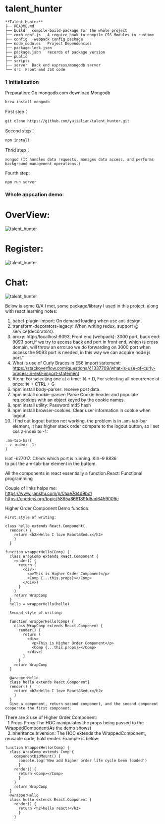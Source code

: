 # talent_hunter

```
**Talent Hunter**
├── README.md
├── build   compile-build-package for the whole project
├── cmrh.conf.js   A require hook to compile CSS Modules in runtime
├── config   webpack config package
├── node_modules   Project Dependencies
├── package-lock.json  
├── package.json   records of package version
├── public
├── scripts  
├── server  Back end express/mongodb server
└── src  Front end JSX code
```  

### 1 Initialization

Preparation:
Go  mongodb.com download Mongodb
```
brew install mongodb
```

First step：
```
git clone https://github.com/yujialian/talent_hunter.git
```
Second step：
```
npm install
```
Thrid step：
```
mongod (It handles data requests, manages data access, and performs background management operations.)
```
Fourth step:
```
npm run server
```

### Whole appcation demo:

# OverView:

![talent_hunter](https://github.com/yujialian/talent_hunter/blob/master/src/component/img/talent_hunter_overview.gif)

# Register:

![talent_hunter](https://github.com/yujialian/talent_hunter/blob/master/src/component/img/talent_hunter_register.gif)

# Chat:

![talent_hunter](https://github.com/yujialian/talent_hunter/blob/master/src/component/img/talent_hunter_chat.gif)


Below is some Q/A I met, some package/library I used in this project, along with react learning notes:

1. babel-plugin-import: On demand loading when use ant-design.
2. transform-decorators-legacy: When writing redux, support @ service(decorators).
3. proxy: http://localhost:9093, Front end (webpack): 3000 port, back end: 9093 port,if we try to access back end port in front end, which is cross domain, will throw an error.so we do forwarding on
3000 port when access the 9093 port is needed, in this way we can acquire node js port."
4. What is use of Curly Braces in ES6 import statement: https://stackoverflow.com/questions/41337709/what-is-use-of-curly-braces-in-es6-import-statement  
5. Atom: For selecting one at a time: ⌘ + D, For selecting all occurrence at once: ⌘ + CTRL + G  
6. npm install body-parser: receive post data.
7. npm install cookie-parser: Parse Cookie header and populate req.cookies with an object keyed by the cookie names.  
8. npm install utility: Password md5 hash  
9. npm install browser-cookies: Clear user information in cookie when logout.  
10. I find out logout button not working, the problem is in .am-tab-bar element, it has higher stack order compare to the logout button, so I set css z-index to -1:
```
.am-tab-bar{
  z-index: -1;
}
```

lsof -i:27017: Check which port is running.  Kill -9 8836  
to put the am-tab-bar element in the buttom.  

All the components in react essentially a function.React: Functional programming
  
Couple of links helps me:  
https://www.jianshu.com/p/0aae7d4d9bc1  
https://cnodejs.org/topic/5865a866189fd5ad6459006c  
  
Higher Order Component Demo function:
```
First style of writing:

class hello extends React.Component{
  render() {
    return <h2>Hello I love React&Redux</h2>
    }
  }
  
function wrapperHello(Comp) {
  class WrapComp extends React.Component {
    render() {
      return (
        <div>
          <p>This is Higher Order Component</p>
          <Comp {...this.props}></Comp>
        </div>)
      }
    }
    return WrapComp
  }
  hello = wrapperHello(hello)
  
  Second style of writing:
  
  function wrapperHello(Comp) {
    class WrapComp extends React.Component {
      render() {
        return (
          <div>
            <p>This is Higher Order Component</p>
            <Comp {...this.props}></Comp>
          </div>)
        }
      }
    return WrapComp
  }
  
  @wrapperHello
  class hello extends React.Component{
  render() {
    return <h2>Hello I love React&Redux</h2>
    }
  }
  Give a component, return second component, and the second component cooperate the first component.
  ```
  There are 2 use of Higher Order Component:  
&nbsp;&nbsp;1.Props Proxy:The HOC manipulates the props being passed to the WrappedComponent(As the demo shows)  
&nbsp;&nbsp;2.Inheritance Inversion: The HOC extends the WrappedComponent, reusable code, hold render. Example is below:
```
function WrapperHello(Comp) {
  class WrapComp extends Comp {
    componentDidMount() {
      console.log('New add higher order life cycle been loaded')
      }
    render() {
      return <Comp></Comp>
      }
    }
    return WrapComp
  }
  @wrapperHello
  class hello extends React.Component {
    render() {
      return <h2>hello react!</h2>
      }
    }
```
